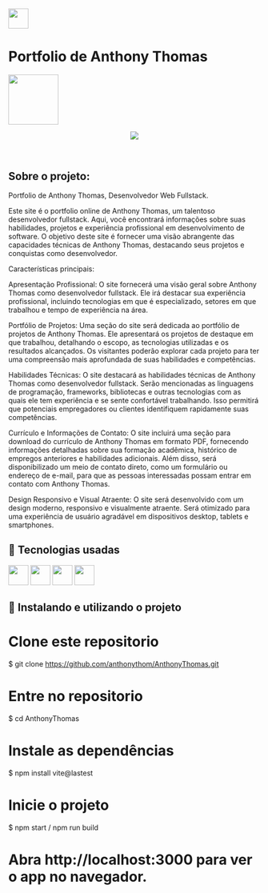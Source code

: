 #  <img src="https://cdn.jsdelivr.net/gh/devicons/devicon/icons/react/react-original.svg" width="40" height="40"/> 
  <h1>Portfolio de Anthony Thomas  </h1>
  <img src="https://camo.githubusercontent.com/580bb2e495ddb7fc5b968c1f6a70ba5a66879a33b764b0b688b8e2a0a575c789/68747470733a2f2f63646e2e646973636f72646170702e636f6d2f6174746163686d656e74732f3935343437363138333732303936343137312f3936343931333132393631343130363633342f546f6e692e6a7067" width="100"/>
	     


<br>
<p align="center">
<img src="http://img.shields.io/static/v1?label=STATUS&message=EM_ANDAMENTO&color=GREEN&style=for-the-badge"/>
</p>
<br>

<h2>Sobre o projeto:</h2>
<p> Portfolio de Anthony Thomas, Desenvolvedor Web Fullstack.</p>

Este site é o portfolio online de Anthony Thomas, um talentoso desenvolvedor fullstack. Aqui, você encontrará informações sobre suas habilidades, projetos e experiência profissional em desenvolvimento de software. O objetivo deste site é fornecer uma visão abrangente das capacidades técnicas de Anthony Thomas, destacando seus projetos e conquistas como desenvolvedor.

Características principais:

Apresentação Profissional: O site fornecerá uma visão geral sobre Anthony Thomas como desenvolvedor fullstack. Ele irá destacar sua experiência profissional, incluindo tecnologias em que é especializado, setores em que trabalhou e tempo de experiência na área.

Portfólio de Projetos: Uma seção do site será dedicada ao portfólio de projetos de Anthony Thomas. Ele apresentará os projetos de destaque em que trabalhou, detalhando o escopo, as tecnologias utilizadas e os resultados alcançados. Os visitantes poderão explorar cada projeto para ter uma compreensão mais aprofundada de suas habilidades e competências.

Habilidades Técnicas: O site destacará as habilidades técnicas de Anthony Thomas como desenvolvedor fullstack. Serão mencionadas as linguagens de programação, frameworks, bibliotecas e outras tecnologias com as quais ele tem experiência e se sente confortável trabalhando. Isso permitirá que potenciais empregadores ou clientes identifiquem rapidamente suas competências.

Currículo e Informações de Contato: O site incluirá uma seção para download do currículo de Anthony Thomas em formato PDF, fornecendo informações detalhadas sobre sua formação acadêmica, histórico de empregos anteriores e habilidades adicionais. Além disso, será disponibilizado um meio de contato direto, como um formulário ou endereço de e-mail, para que as pessoas interessadas possam entrar em contato com Anthony Thomas.

Design Responsivo e Visual Atraente: O site será desenvolvido com um design moderno, responsivo e visualmente atraente. Será otimizado para uma experiência de usuário agradável em dispositivos desktop, tablets e smartphones.


</p>



## 🚀 Tecnologias usadas
<p>
	<img src="https://cdn.jsdelivr.net/gh/devicons/devicon/icons/javascript/javascript-plain.svg" width="40" height="40"/>
	<img src="https://cdn.jsdelivr.net/gh/devicons/devicon/icons/vscode/vscode-original.svg" width="40" height="40"/>
	<img src="https://cdn.jsdelivr.net/gh/devicons/devicon/icons/react/react-original.svg" width="40" height="40"/>
	<img src="https://cdn.jsdelivr.net/gh/devicons/devicon/icons/npm/npm-original-wordmark.svg" width="40" height="40" />

          
</p>


## 🚀 Instalando e utilizando o projeto

# Clone este repositorio
$ git clone https://github.com/anthonythom/AnthonyThomas.git

# Entre no repositorio
$ cd AnthonyThomas

# Instale as dependências
$ npm install vite@lastest

# Inicie o projeto 
$ npm start / npm run build

# Abra http://localhost:3000 para ver o app no navegador.


	



	  
